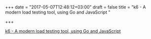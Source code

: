 +++
date = "2017-05-07T12:48:12+03:00"
draft = false
title = "k6 - A modern load testing tool, using Go and JavaScript "

+++

<p><a href="https://t.co/LxS9grmusC">k6 - A modern load testing tool, using Go and JavaScript </a></p>